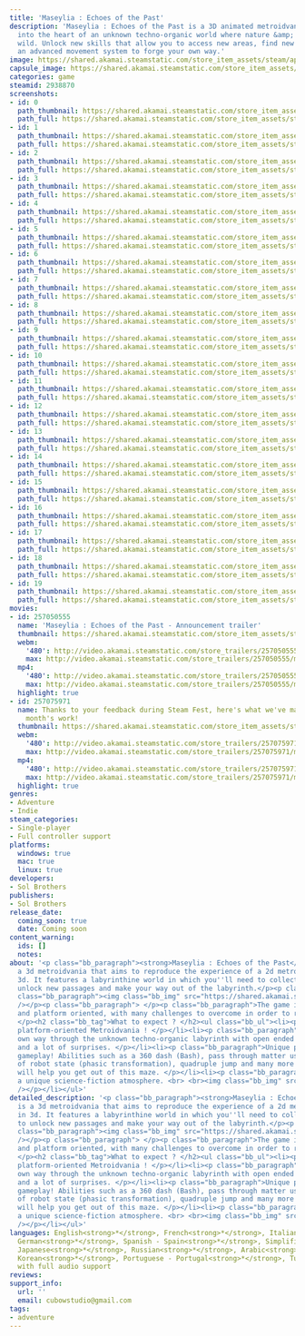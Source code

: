 ```yaml
---
title: 'Maseylia : Echoes of the Past'
description: 'Maseylia : Echoes of the Past is a 3D animated metroidvania. Lose yourself
  into the heart of an unknown techno-organic world where nature &amp; creatures gone
  wild. Unlock new skills that allow you to access new areas, find new paths and develop
  an advanced movement system to forge your own way.'
image: https://shared.akamai.steamstatic.com/store_item_assets/steam/apps/2938870/header.jpg?t=1732315054
capsule_image: https://shared.akamai.steamstatic.com/store_item_assets/steam/apps/2938870/98fcd2a9e2b1094ed41640f4b0efc6be8473e60f/capsule_231x87.jpg?t=1732315054
categories: game
steamid: 2938870
screenshots:
- id: 0
  path_thumbnail: https://shared.akamai.steamstatic.com/store_item_assets/steam/apps/2938870/ss_949d3999c6ced1017d5b1b42666be9be85935c3d.600x338.jpg?t=1732315054
  path_full: https://shared.akamai.steamstatic.com/store_item_assets/steam/apps/2938870/ss_949d3999c6ced1017d5b1b42666be9be85935c3d.1920x1080.jpg?t=1732315054
- id: 1
  path_thumbnail: https://shared.akamai.steamstatic.com/store_item_assets/steam/apps/2938870/ss_43b6f4593e3f21b990746afcc6d88ef94adbed54.600x338.jpg?t=1732315054
  path_full: https://shared.akamai.steamstatic.com/store_item_assets/steam/apps/2938870/ss_43b6f4593e3f21b990746afcc6d88ef94adbed54.1920x1080.jpg?t=1732315054
- id: 2
  path_thumbnail: https://shared.akamai.steamstatic.com/store_item_assets/steam/apps/2938870/ss_836af315bd23dcc5923ec0043cb18fc46cc76554.600x338.jpg?t=1732315054
  path_full: https://shared.akamai.steamstatic.com/store_item_assets/steam/apps/2938870/ss_836af315bd23dcc5923ec0043cb18fc46cc76554.1920x1080.jpg?t=1732315054
- id: 3
  path_thumbnail: https://shared.akamai.steamstatic.com/store_item_assets/steam/apps/2938870/ss_08504e254eaad83c445a2b2cb1e648fcd7a81bea.600x338.jpg?t=1732315054
  path_full: https://shared.akamai.steamstatic.com/store_item_assets/steam/apps/2938870/ss_08504e254eaad83c445a2b2cb1e648fcd7a81bea.1920x1080.jpg?t=1732315054
- id: 4
  path_thumbnail: https://shared.akamai.steamstatic.com/store_item_assets/steam/apps/2938870/ss_224a6f3a00b8132c0b9e62585df27f9f803f1ce2.600x338.jpg?t=1732315054
  path_full: https://shared.akamai.steamstatic.com/store_item_assets/steam/apps/2938870/ss_224a6f3a00b8132c0b9e62585df27f9f803f1ce2.1920x1080.jpg?t=1732315054
- id: 5
  path_thumbnail: https://shared.akamai.steamstatic.com/store_item_assets/steam/apps/2938870/ss_f7434a323da6278a9d9c025a1437d3b2958a8f9d.600x338.jpg?t=1732315054
  path_full: https://shared.akamai.steamstatic.com/store_item_assets/steam/apps/2938870/ss_f7434a323da6278a9d9c025a1437d3b2958a8f9d.1920x1080.jpg?t=1732315054
- id: 6
  path_thumbnail: https://shared.akamai.steamstatic.com/store_item_assets/steam/apps/2938870/ss_9c68b369587fda15fcbd82c07a57bf6202b71186.600x338.jpg?t=1732315054
  path_full: https://shared.akamai.steamstatic.com/store_item_assets/steam/apps/2938870/ss_9c68b369587fda15fcbd82c07a57bf6202b71186.1920x1080.jpg?t=1732315054
- id: 7
  path_thumbnail: https://shared.akamai.steamstatic.com/store_item_assets/steam/apps/2938870/ss_d46769fe69ff17e18ee69ffda6a36f1601287ee2.600x338.jpg?t=1732315054
  path_full: https://shared.akamai.steamstatic.com/store_item_assets/steam/apps/2938870/ss_d46769fe69ff17e18ee69ffda6a36f1601287ee2.1920x1080.jpg?t=1732315054
- id: 8
  path_thumbnail: https://shared.akamai.steamstatic.com/store_item_assets/steam/apps/2938870/ss_cbd388330f85ce98b8e229fe30490da2b17c2389.600x338.jpg?t=1732315054
  path_full: https://shared.akamai.steamstatic.com/store_item_assets/steam/apps/2938870/ss_cbd388330f85ce98b8e229fe30490da2b17c2389.1920x1080.jpg?t=1732315054
- id: 9
  path_thumbnail: https://shared.akamai.steamstatic.com/store_item_assets/steam/apps/2938870/ss_684cbec08d665f8c0d8308e141da721b067fa53f.600x338.jpg?t=1732315054
  path_full: https://shared.akamai.steamstatic.com/store_item_assets/steam/apps/2938870/ss_684cbec08d665f8c0d8308e141da721b067fa53f.1920x1080.jpg?t=1732315054
- id: 10
  path_thumbnail: https://shared.akamai.steamstatic.com/store_item_assets/steam/apps/2938870/ss_544a265892eb44d92bb60e87891da0749d1df422.600x338.jpg?t=1732315054
  path_full: https://shared.akamai.steamstatic.com/store_item_assets/steam/apps/2938870/ss_544a265892eb44d92bb60e87891da0749d1df422.1920x1080.jpg?t=1732315054
- id: 11
  path_thumbnail: https://shared.akamai.steamstatic.com/store_item_assets/steam/apps/2938870/ss_bb0ac5305c0aaadc67d8789315eb5d1fd5031d75.600x338.jpg?t=1732315054
  path_full: https://shared.akamai.steamstatic.com/store_item_assets/steam/apps/2938870/ss_bb0ac5305c0aaadc67d8789315eb5d1fd5031d75.1920x1080.jpg?t=1732315054
- id: 12
  path_thumbnail: https://shared.akamai.steamstatic.com/store_item_assets/steam/apps/2938870/ss_6462fc2d3dde2e082cebdadfa9565d541425704f.600x338.jpg?t=1732315054
  path_full: https://shared.akamai.steamstatic.com/store_item_assets/steam/apps/2938870/ss_6462fc2d3dde2e082cebdadfa9565d541425704f.1920x1080.jpg?t=1732315054
- id: 13
  path_thumbnail: https://shared.akamai.steamstatic.com/store_item_assets/steam/apps/2938870/ss_222101a448e30f6178875a442a750b0a41ebcf65.600x338.jpg?t=1732315054
  path_full: https://shared.akamai.steamstatic.com/store_item_assets/steam/apps/2938870/ss_222101a448e30f6178875a442a750b0a41ebcf65.1920x1080.jpg?t=1732315054
- id: 14
  path_thumbnail: https://shared.akamai.steamstatic.com/store_item_assets/steam/apps/2938870/ss_127c3b14c8e53e8eb237f780cb70bb979b2a0b50.600x338.jpg?t=1732315054
  path_full: https://shared.akamai.steamstatic.com/store_item_assets/steam/apps/2938870/ss_127c3b14c8e53e8eb237f780cb70bb979b2a0b50.1920x1080.jpg?t=1732315054
- id: 15
  path_thumbnail: https://shared.akamai.steamstatic.com/store_item_assets/steam/apps/2938870/ss_be22adb28d3091658e6560771a7892f9bd367fd4.600x338.jpg?t=1732315054
  path_full: https://shared.akamai.steamstatic.com/store_item_assets/steam/apps/2938870/ss_be22adb28d3091658e6560771a7892f9bd367fd4.1920x1080.jpg?t=1732315054
- id: 16
  path_thumbnail: https://shared.akamai.steamstatic.com/store_item_assets/steam/apps/2938870/ss_464374ee42acedbe7abf47b7b0521f7dd9104605.600x338.jpg?t=1732315054
  path_full: https://shared.akamai.steamstatic.com/store_item_assets/steam/apps/2938870/ss_464374ee42acedbe7abf47b7b0521f7dd9104605.1920x1080.jpg?t=1732315054
- id: 17
  path_thumbnail: https://shared.akamai.steamstatic.com/store_item_assets/steam/apps/2938870/ss_161794507de3204f80aa9c43c08ec24629f506e5.600x338.jpg?t=1732315054
  path_full: https://shared.akamai.steamstatic.com/store_item_assets/steam/apps/2938870/ss_161794507de3204f80aa9c43c08ec24629f506e5.1920x1080.jpg?t=1732315054
- id: 18
  path_thumbnail: https://shared.akamai.steamstatic.com/store_item_assets/steam/apps/2938870/ss_8d45b23b51933814421e79f8a32a25bb434ca8d0.600x338.jpg?t=1732315054
  path_full: https://shared.akamai.steamstatic.com/store_item_assets/steam/apps/2938870/ss_8d45b23b51933814421e79f8a32a25bb434ca8d0.1920x1080.jpg?t=1732315054
- id: 19
  path_thumbnail: https://shared.akamai.steamstatic.com/store_item_assets/steam/apps/2938870/ss_e8fb50ecf8f4f8f667e0c381f49916d33c4f6472.600x338.jpg?t=1732315054
  path_full: https://shared.akamai.steamstatic.com/store_item_assets/steam/apps/2938870/ss_e8fb50ecf8f4f8f667e0c381f49916d33c4f6472.1920x1080.jpg?t=1732315054
movies:
- id: 257050555
  name: 'Maseylia : Echoes of the Past - Announcement trailer'
  thumbnail: https://shared.akamai.steamstatic.com/store_item_assets/steam/apps/257050555/0bde007fd4a63ad36bd4c697c406d02b2870e0aa/movie_600x337.jpg?t=1732315047
  webm:
    '480': http://video.akamai.steamstatic.com/store_trailers/257050555/movie480_vp9.webm?t=1732315047
    max: http://video.akamai.steamstatic.com/store_trailers/257050555/movie_max_vp9.webm?t=1732315047
  mp4:
    '480': http://video.akamai.steamstatic.com/store_trailers/257050555/movie480.mp4?t=1732315047
    max: http://video.akamai.steamstatic.com/store_trailers/257050555/movie_max.mp4?t=1732315047
  highlight: true
- id: 257075971
  name: Thanks to your feedback during Steam Fest, here's what we've made after a
    month's work!
  thumbnail: https://shared.akamai.steamstatic.com/store_item_assets/steam/apps/257075971/44c6977f12ce09e706cbee53216ee42f71f705c3/movie_600x337.jpg?t=1732313896
  webm:
    '480': http://video.akamai.steamstatic.com/store_trailers/257075971/movie480_vp9.webm?t=1732313896
    max: http://video.akamai.steamstatic.com/store_trailers/257075971/movie_max_vp9.webm?t=1732313896
  mp4:
    '480': http://video.akamai.steamstatic.com/store_trailers/257075971/movie480.mp4?t=1732313896
    max: http://video.akamai.steamstatic.com/store_trailers/257075971/movie_max.mp4?t=1732313896
  highlight: true
genres:
- Adventure
- Indie
steam_categories:
- Single-player
- Full controller support
platforms:
  windows: true
  mac: true
  linux: true
developers:
- Sol Brothers
publishers:
- Sol Brothers
release_date:
  coming_soon: true
  date: Coming soon
content_warning:
  ids: []
  notes:
about: '<p class="bb_paragraph"><strong>Maseylia : Echoes of the Past</strong> is
  a 3d metroidvania that aims to reproduce the experience of a 2d metroidvania in
  3d. It features a labyrinthine world in which you''ll need to collect upgrades to
  unlock new passages and make your way out of the labyrinth.</p><p class="bb_paragraph"></p><p
  class="bb_paragraph"><img class="bb_img" src="https://shared.akamai.steamstatic.com/store_item_assets/steam/apps/2938870/extras/view.gif?t=1732315054"
  /></p><p class="bb_paragraph"> </p><p class="bb_paragraph">The game is very exploration
  and platform oriented, with many challenges to overcome in order to reach the end.
  </p><h2 class="bb_tag">What to expect ? </h2><ul class="bb_ul"><li><p class="bb_paragraph">A
  platform-oriented Metroidvania ! </p></li><li><p class="bb_paragraph">Find your
  own way through the unknown techno-organic labyrinth with open ended level design
  and a lot of surprises. </p></li><li><p class="bb_paragraph">Unique platforming
  gameplay! Abilities such as a 360 dash (Bash), pass through matter using a change
  of robot state (phasic transformation), quadruple jump and many more to unlock that
  will help you get out of this maze. </p></li><li><p class="bb_paragraph">Discover
  a unique science-fiction atmosphere. <br> <br><img class="bb_img" src="https://shared.akamai.steamstatic.com/store_item_assets/steam/apps/2938870/extras/newhero.gif?t=1732315054"
  /></p></li></ul>'
detailed_description: '<p class="bb_paragraph"><strong>Maseylia : Echoes of the Past</strong>
  is a 3d metroidvania that aims to reproduce the experience of a 2d metroidvania
  in 3d. It features a labyrinthine world in which you''ll need to collect upgrades
  to unlock new passages and make your way out of the labyrinth.</p><p class="bb_paragraph"></p><p
  class="bb_paragraph"><img class="bb_img" src="https://shared.akamai.steamstatic.com/store_item_assets/steam/apps/2938870/extras/view.gif?t=1732315054"
  /></p><p class="bb_paragraph"> </p><p class="bb_paragraph">The game is very exploration
  and platform oriented, with many challenges to overcome in order to reach the end.
  </p><h2 class="bb_tag">What to expect ? </h2><ul class="bb_ul"><li><p class="bb_paragraph">A
  platform-oriented Metroidvania ! </p></li><li><p class="bb_paragraph">Find your
  own way through the unknown techno-organic labyrinth with open ended level design
  and a lot of surprises. </p></li><li><p class="bb_paragraph">Unique platforming
  gameplay! Abilities such as a 360 dash (Bash), pass through matter using a change
  of robot state (phasic transformation), quadruple jump and many more to unlock that
  will help you get out of this maze. </p></li><li><p class="bb_paragraph">Discover
  a unique science-fiction atmosphere. <br> <br><img class="bb_img" src="https://shared.akamai.steamstatic.com/store_item_assets/steam/apps/2938870/extras/newhero.gif?t=1732315054"
  /></p></li></ul>'
languages: English<strong>*</strong>, French<strong>*</strong>, Italian<strong>*</strong>,
  German<strong>*</strong>, Spanish - Spain<strong>*</strong>, Simplified Chinese<strong>*</strong>,
  Japanese<strong>*</strong>, Russian<strong>*</strong>, Arabic<strong>*</strong>,
  Korean<strong>*</strong>, Portuguese - Portugal<strong>*</strong>, Turkish<strong>*</strong><br><strong>*</strong>languages
  with full audio support
reviews:
support_info:
  url: ''
  email: cubowstudio@gmail.com
tags:
- adventure
---
```


